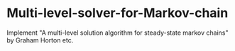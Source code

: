 # Multi-level-solver-for-Markov-chain
Implement "A multi-level solution algorithm for steady-state markov chains" by Graham Horton etc.
